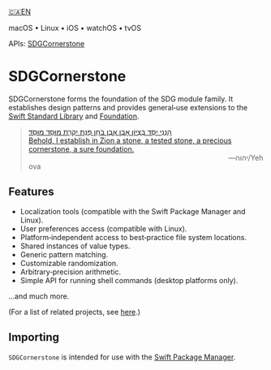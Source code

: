 <!--
 🇨🇦EN Read Me.md

 This source file is part of the SDGCornerstone open source project.
 https://sdggiesbrecht.github.io/SDGCornerstone/SDGCornerstone

 Copyright ©2017 Jeremy David Giesbrecht and the SDGCornerstone project contributors.

 Soli Deo gloria.

 Licensed under the Apache Licence, Version 2.0.
 See http://www.apache.org/licenses/LICENSE-2.0 for licence information.
 -->

[🇨🇦EN](🇨🇦EN%20Read%20Me.md) <!--Skip in Jazzy-->

macOS • Linux • iOS • watchOS • tvOS

APIs: [SDGCornerstone](https://sdggiesbrecht.github.io/SDGCornerstone/SDGCornerstone)

# SDGCornerstone

SDGCornerstone forms the foundation of the SDG module family. It establishes design patterns and provides general‐use extensions to the [Swift Standard Library](https://developer.apple.com/reference/swift) and [Foundation](https://developer.apple.com/reference/foundation).

> [הִנְנִי יִסַּד בְּצִיּוֹן אָבֶן אֶבֶן בֹּחַן פִּנַּת יִקְרַת מוּסָד מוּסָד׃<br>Behold, I establish in Zion a stone, a tested stone, a precious cornerstone, a sure foundation.](https://www.biblegateway.com/passage/?search=Isaiah+28&version=WLC;NIV)<br>&nbsp;&nbsp;&nbsp;&nbsp;&nbsp;&nbsp;&nbsp;&nbsp;&nbsp;&nbsp;&nbsp;&nbsp;&nbsp;&nbsp;&nbsp;&nbsp;&nbsp;&nbsp;&nbsp;&nbsp;&nbsp;&nbsp;&nbsp;&nbsp;&nbsp;&nbsp;&nbsp;&nbsp;&nbsp;&nbsp;&nbsp;&nbsp;&nbsp;&nbsp;&nbsp;&nbsp;&nbsp;&nbsp;&nbsp;&nbsp;&nbsp;&nbsp;&nbsp;&nbsp;&nbsp;&nbsp;&nbsp;&nbsp;&nbsp;&nbsp;&nbsp;&nbsp;&nbsp;&nbsp;&nbsp;&nbsp;&nbsp;&nbsp;&nbsp;&nbsp;&nbsp;&nbsp;&nbsp;&nbsp;&nbsp;&nbsp;&nbsp;&nbsp;&nbsp;&nbsp;&nbsp;&nbsp;&nbsp;&nbsp;&nbsp;&nbsp;&nbsp;&nbsp;&nbsp;&nbsp;&nbsp;&nbsp;&nbsp;&nbsp;&nbsp;&nbsp;&nbsp;&nbsp;&nbsp;&nbsp;&nbsp;&nbsp;&nbsp;&nbsp;&nbsp;&nbsp;&nbsp;&nbsp;&nbsp;&nbsp;―⁧יהוה⁩/Yehova

## Features

- Localization tools (compatible with the Swift Package Manager and Linux).
- User preferences access (compatible with Linux).
- Platform‐independent access to best‐practice file system locations.
- Shared instances of value types.
- Generic pattern matching.
- Customizable randomization.
- Arbitrary‐precision arithmetic.
- Simple API for running shell commands (desktop platforms only).

...and much more.

(For a list of related projects, see [here](🇨🇦EN%20Related%20Projects.md).) <!--Skip in Jazzy-->

## Importing

`SDGCornerstone` is intended for use with the [Swift Package Manager](https://swift.org/package-manager/).
